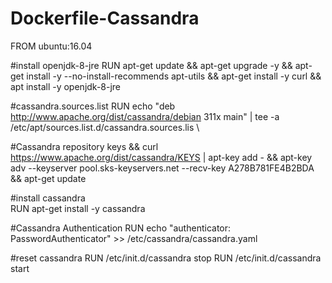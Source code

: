 # Dockerfile-Cassandra

FROM ubuntu:16.04

#install openjdk-8-jre
RUN apt-get update && apt-get upgrade -y && apt-get install -y --no-install-recommends apt-utils && apt-get install -y curl && apt install -y openjdk-8-jre

#cassandra.sources.list
RUN echo "deb http://www.apache.org/dist/cassandra/debian 311x main" | tee -a /etc/apt/sources.list.d/cassandra.sources.lis \ 

#Cassandra repository keys
  && curl https://www.apache.org/dist/cassandra/KEYS | apt-key add -  && apt-key adv --keyserver pool.sks-keyservers.net --recv-key A278B781FE4B2BDA &&  apt-get update
  
#install cassandra    
RUN apt-get install -y cassandra

#Cassandra Authentication
RUN  echo "authenticator: PasswordAuthenticator" >> /etc/cassandra/cassandra.yaml

#reset cassandra
RUN /etc/init.d/cassandra stop
RUN /etc/init.d/cassandra start


    
